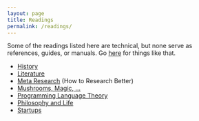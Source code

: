 ```yaml
---
layout: page
title: Readings
permalink: /readings/
---
```


Some of the readings listed here are technical, but none serve as references, guides, or manuals. Go [here](/resources) for things like that.

* [History](/history-readings)
* [Literature](/lit-readings)
* [Meta Research](/meta-research-readings) (How to Research Better)
* [Mushrooms, Magic, ...](/the-dome)
* [Programming Language Theory](/pl-readings)
* [Philosophy and Life](/philosophy-readings)
* [Startups](/startups-readings)